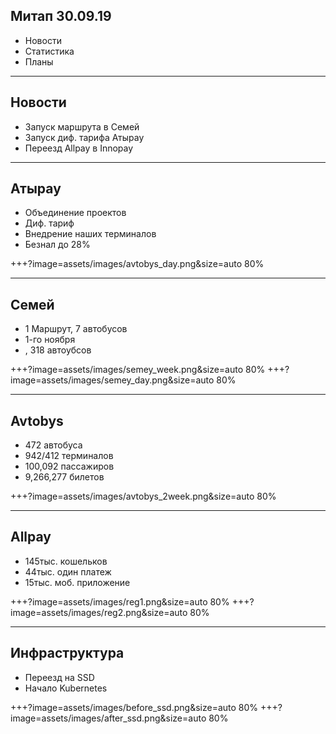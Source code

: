 ## Митап 30.09.19

- Новости
- Статистика
- Планы

---

## Новости

- Запуск маршрута в Семей
- Запуск диф. тарифа Атырау
- Переезд Allpay в Innopay

---

## Атырау

- Объединение проектов
- Диф. тариф
- Внедрение наших терминалов
- Безнал до 28%

+++?image=assets/images/avtobys_day.png&size=auto 80%

---

## Семей

- 1 Маршрут, 7 автобусов
- 1-го ноября 
- , 318 автоубсов

+++?image=assets/images/semey_week.png&size=auto 80%
+++?image=assets/images/semey_day.png&size=auto 80%

---

## Avtobys

- 472 автобуса
- 942/412 терминалов
- 100,092 пассажиров
- 9,266,277 билетов

+++?image=assets/images/avtobys_2week.png&size=auto 80%

---

## Allpay

- 145тыс. кошельков
- 44тыс. один платеж
- 15тыс. моб. приложение 

+++?image=assets/images/reg1.png&size=auto 80%
+++?image=assets/images/reg2.png&size=auto 80%

---

## Инфраструктура

- Переезд на SSD
- Начало Kubernetes

+++?image=assets/images/before_ssd.png&size=auto 80%
+++?image=assets/images/after_ssd.png&size=auto 80%
